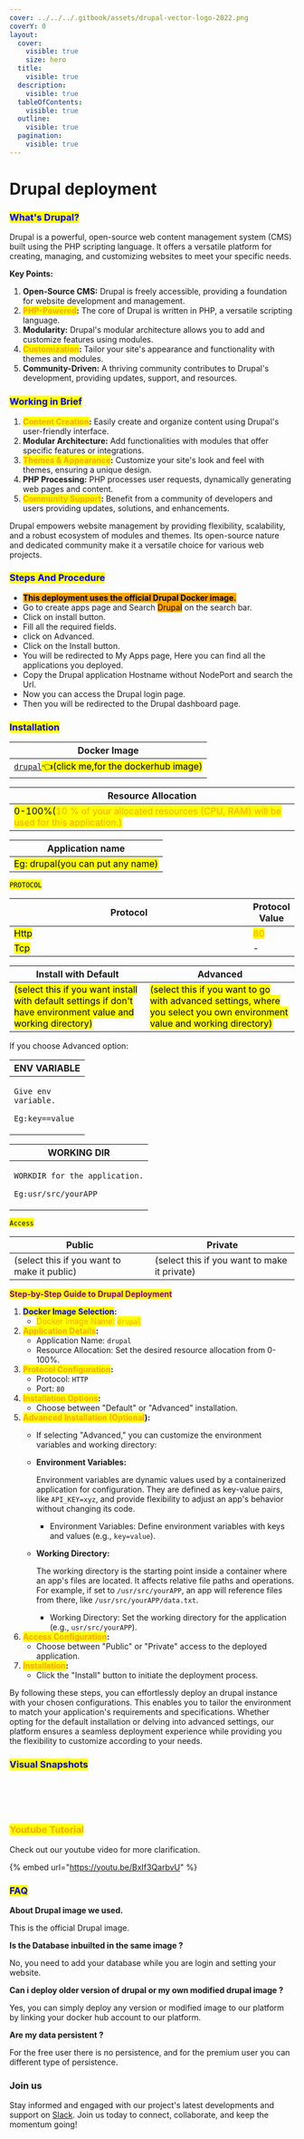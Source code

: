 ```yaml
---
cover: ../../../.gitbook/assets/drupal-vector-logo-2022.png
coverY: 0
layout:
  cover:
    visible: true
    size: hero
  title:
    visible: true
  description:
    visible: true
  tableOfContents:
    visible: true
  outline:
    visible: true
  pagination:
    visible: true
---
```


# Drupal deployment

### <mark style="color:blue;">What's Drupal?</mark>

Drupal is a powerful, open-source web content management system (CMS) built using the PHP scripting language. It offers a versatile platform for creating, managing, and customizing websites to meet your specific needs.

**Key Points:**

1. **Open-Source CMS:** Drupal is freely accessible, providing a foundation for website development and management.
2. <mark style="color:orange;">**PHP-Powered**</mark>**:** The core of Drupal is written in PHP, a versatile scripting language.
3. **Modularity:** Drupal's modular architecture allows you to add and customize features using modules.
4. <mark style="color:orange;">**Customization**</mark>**:** Tailor your site's appearance and functionality with themes and modules.
5. **Community-Driven:** A thriving community contributes to Drupal's development, providing updates, support, and resources.

### <mark style="color:blue;">**Working in Brief**</mark>

1. <mark style="color:orange;">**Content Creation**</mark>**:** Easily create and organize content using Drupal's user-friendly interface.
2. **Modular Architecture:** Add functionalities with modules that offer specific features or integrations.
3. <mark style="color:orange;">**Themes & Appearance**</mark>**:** Customize your site's look and feel with themes, ensuring a unique design.
4. **PHP Processing:** PHP processes user requests, dynamically generating web pages and content.
5. <mark style="color:orange;">**Community Support**</mark>**:** Benefit from a community of developers and users providing updates, solutions, and enhancements.

Drupal empowers website management by providing flexibility, scalability, and a robust ecosystem of modules and themes. Its open-source nature and dedicated community make it a versatile choice for various web projects.

### &#x20;<mark style="color:blue;">Steps And Procedure</mark>

* &#x20;<mark style="background-color:orange;">**This deployment uses the official Drupal Docker image.**</mark>
* &#x20;Go to create apps page and Search <mark style="background-color:orange;">Drupal</mark> on the search bar.
* Click on install button.
* &#x20;Fill all the required fields.
* &#x20;click on Advanced.
* &#x20;Click on the Install button.
* &#x20;You will be redirected to My Apps page, Here you can find all the applications you deployed.
* &#x20;Copy the Drupal application Hostname without NodePort and search the Url.
* &#x20;Now you can access the Drupal login page.
* &#x20;Then you will be redirected to the Drupal dashboard page.

### <mark style="color:blue;">Installation</mark>

| Docker Image                                                                                                                   |
| ------------------------------------------------------------------------------------------------------------------------------ |
| [`drupal`](https://hub.docker.com/\_/drupal)<mark style="background-color:yellow;">👈(click me,for the dockerhub image)</mark> |

| Resource Allocation                                                                                                                                                     |
| ----------------------------------------------------------------------------------------------------------------------------------------------------------------------- |
| <mark style="background-color:yellow;">0-100%(</mark><mark style="color:orange;">10 % of your allocated resources (CPU, RAM) will be used for this application.)</mark> |

| Application name                                                               |
| ------------------------------------------------------------------------------ |
| <mark style="background-color:yellow;">Eg: drupal(you can put any name)</mark> |

<mark style="background-color:yellow;">`PROTOCOL`</mark>

<table><thead><tr><th width="417">Protocol</th><th>Protocol Value</th></tr></thead><tbody><tr><td><mark style="background-color:yellow;">Http</mark></td><td><mark style="color:orange;">80</mark></td></tr><tr><td><mark style="background-color:yellow;">Tcp</mark></td><td>-</td></tr></tbody></table>

| Install with Default                                                                                                                                        | Advanced                                                                                                                                                               |
| ----------------------------------------------------------------------------------------------------------------------------------------------------------- | ---------------------------------------------------------------------------------------------------------------------------------------------------------------------- |
| <mark style="background-color:yellow;">(select this if you want install with default settings if don't have environment value and working directory)</mark> | <mark style="background-color:yellow;">(select this if you want to go with advanced settings, where you select you own environment value and working directory)</mark> |

If you choose Advanced option:

| ENV VARIABLE                                                            |
| ----------------------------------------------------------------------- |
| <p><code>Give env variable.</code></p><p><code>Eg:key==value</code></p> |

| WORKING DIR                                                                             |
| --------------------------------------------------------------------------------------- |
| <p><code>WORKDIR for the application.</code></p><p> <code>Eg:usr/src/yourAPP</code></p> |

<mark style="background-color:yellow;">`Access`</mark>

| Public                                      | Private                                      |
| ------------------------------------------- | -------------------------------------------- |
| (select this if you want to make it public) | (select this if you want to make it private) |

<mark style="color:purple;">**Step-by-Step Guide to Drupal Deployment**</mark>

1. <mark style="color:blue;">**Docker Image Selection**</mark>**:**
   * <mark style="color:orange;">Docker Image Name:</mark> <mark style="color:orange;"></mark><mark style="color:orange;">`drupal`</mark>
2. <mark style="color:orange;">**Application Details**</mark>**:**
   * Application Name: `drupal`
   * Resource Allocation: Set the desired resource allocation from 0-100%.
3. <mark style="color:orange;">**Protocol Configuration**</mark>**:**
   * Protocol: `HTTP`
   * Port: `80`
4. <mark style="color:orange;">**Installation Options**</mark>**:**
   * Choose between "Default" or "Advanced" installation.
5. <mark style="color:orange;">**Advanced Installation (Optional**</mark>**):**
   * If selecting "Advanced," you can customize the environment variables and working directory:
   *   **Environment Variables:**

       Environment variables are dynamic values used by a containerized application for configuration. They are defined as key-value pairs, like `API_KEY=xyz`, and provide flexibility to adjust an app's behavior without changing its code.

       * Environment Variables: Define environment variables with keys and values (e.g., `key=value`).
   *   **Working Directory:**

       The working directory is the starting point inside a container where an app's files are located. It affects relative file paths and operations. For example, if set to `/usr/src/yourAPP`, an app will reference files from there, like `/usr/src/yourAPP/data.txt`.

       * Working Directory: Set the working directory for the application (e.g., `usr/src/yourAPP`).
6. <mark style="color:orange;">**Access Configuration**</mark>**:**
   * Choose between "Public" or "Private" access to the deployed application.
7. <mark style="color:orange;">**Installation**</mark>**:**
   * Click the "Install" button to initiate the deployment process.

By following these steps, you can effortlessly deploy an drupal instance with your chosen configurations. This enables you to tailor the environment to match your application's requirements and specifications. Whether opting for the default installation or delving into advanced settings, our platform ensures a seamless deployment experience while providing you the flexibility to customize according to your needs.

### <mark style="color:blue;">Visual Snapshots</mark>



<div>

<figure><img src="../../../.gitbook/assets/Screenshot 2023-08-21 155639 (1).png" alt=""><figcaption></figcaption></figure>

 

<figure><img src="../../../.gitbook/assets/Screenshot 2023-08-21 155724 (1).png" alt=""><figcaption></figcaption></figure>

 

<figure><img src="../../../.gitbook/assets/Screenshot 2023-08-21 160110 (1).png" alt=""><figcaption></figcaption></figure>

 

<figure><img src="../../../.gitbook/assets/Screenshot 2023-08-21 160414 (1).png" alt=""><figcaption></figcaption></figure>

 

<figure><img src="../../../.gitbook/assets/spaces_tKO1h8ymGqNtYiKTJ8WZ_uploads_kuTabiFuRQL5mCpFhJ1f_Screenshot 2023-08-12 154105 (1).webp" alt=""><figcaption></figcaption></figure>

</div>

### <mark style="color:orange;">Youtube Tutorial</mark>&#x20;

Check out our youtube video for more clarification.

{% embed url="https://youtu.be/BxIf3QarbvU" %}

### <mark style="color:blue;">FAQ</mark>

**About Drupal image we used.**

This is the official Drupal image.

**Is the Database inbuilted in the same image ?**

No, you need to add your database while you are login and setting your website.

**Can i deploy older version of drupal or my own modified drupal image ?**

Yes, you can simply deploy any version or modified image to our platform by linking your docker hub account to our platform.

**Are my data persistent ?**

For the free user there is no persistence, and for the premium user you can different type of persistence.

### Join us

Stay informed and engaged with our project's latest developments and support on [Slack](https://app.slack.com/client/T04QS32JX6E/C04QKEWE146). Join us today to connect, collaborate, and keep the momentum going!&#x20;

